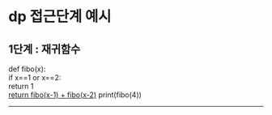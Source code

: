 # dp 접근단계 예시

##   1단계 : 재귀함수
def fibo(x):  
    if x==1 or x==2:  
        return 1  
<u>    return fibo(x-1) + fibo(x-2)</u>
print(fibo(4))  

***
